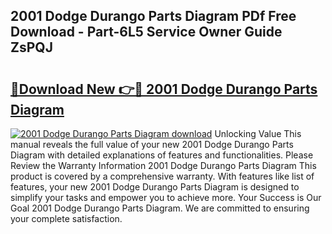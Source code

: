 ## 2001 Dodge Durango Parts Diagram PDf Free Download - Part-6L5 Service Owner Guide ZsPQJ

# <h2><a href="http://dfhoc9l.blite.top/?on=2001+Dodge+Durango+Parts+Diagram">🔗Download New 👉🔴 2001 Dodge Durango Parts Diagram</a></h2>

[![2001 Dodge Durango Parts Diagram download](https://i.imgur.com/lujVjoI.png)](http://dfhoc9l.blite.top/?on=2001+Dodge+Durango+Parts+Diagram)
Unlocking Value This manual reveals the full value of your new 2001 Dodge Durango Parts Diagram with detailed explanations of features and functionalities. Please Review the Warranty Information 2001 Dodge Durango Parts Diagram This product is covered by a comprehensive warranty. With features like list of features, your new 2001 Dodge Durango Parts Diagram is designed to simplify your tasks and empower you to achieve more. Your Success is Our Goal 2001 Dodge Durango Parts Diagram. We are committed to ensuring your complete satisfaction.
